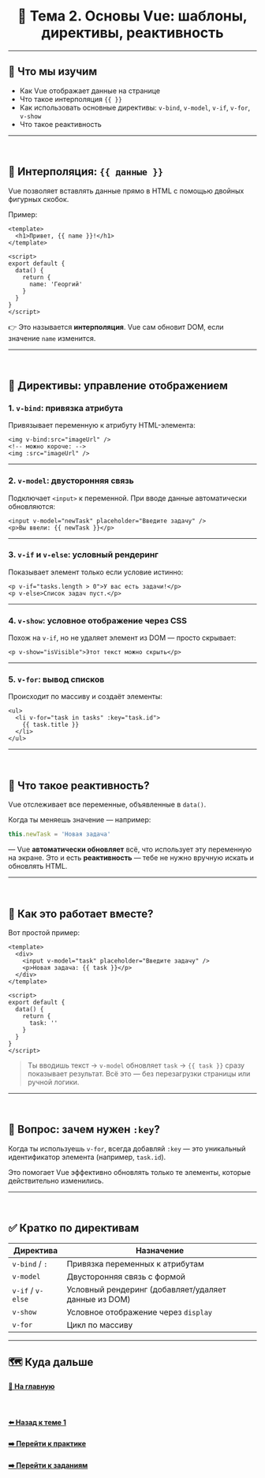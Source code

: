 <h1 align=center> 🤩 Тема 2. Основы Vue: шаблоны, директивы, реактивность </h1>

---

## 🎯 Что мы изучим

- Как Vue отображает данные на странице
- Что такое интерполяция `{{ }}`
- Как использовать основные директивы: `v-bind`, `v-model`, `v-if`, `v-for`, `v-show`
- Что такое реактивность

---
<br>

## 🧩 Интерполяция: `{{ данные }}`

Vue позволяет вставлять данные прямо в HTML с помощью двойных фигурных скобок.

Пример:

```vue
<template>
  <h1>Привет, {{ name }}!</h1>
</template>

<script>
export default {
  data() {
    return {
      name: 'Георгий'
    }
  }
}
</script>
```

👉 Это называется **интерполяция**. Vue сам обновит DOM, если значение `name` изменится.

---
<br>

## 🧪 Директивы: управление отображением

### 1. `v-bind`: привязка атрибута

Привязывает переменную к атрибуту HTML-элемента:

```vue
<img v-bind:src="imageUrl" />
<!-- можно короче: -->
<img :src="imageUrl" />
```

---

### 2. `v-model`: двусторонняя связь

Подключает `<input>` к переменной. При вводе данные автоматически обновляются:

```vue
<input v-model="newTask" placeholder="Введите задачу" />
<p>Вы ввели: {{ newTask }}</p>
```

---

### 3. `v-if` и `v-else`: условный рендеринг

Показывает элемент только если условие истинно:

```vue
<p v-if="tasks.length > 0">У вас есть задачи!</p>
<p v-else>Список задач пуст.</p>
```

---

### 4. `v-show`: условное отображение через CSS

Похож на `v-if`, но не удаляет элемент из DOM — просто скрывает:

```vue
<p v-show="isVisible">Этот текст можно скрыть</p>
```

---

### 5. `v-for`: вывод списков

Происходит по массиву и создаёт элементы:

```vue
<ul>
  <li v-for="task in tasks" :key="task.id">
    {{ task.title }}
  </li>
</ul>
```

---
<br>

## 🚀 Что такое реактивность?

Vue отслеживает все переменные, объявленные в `data()`.

Когда ты меняешь значение — например:

```js
this.newTask = 'Новая задача'
```

— Vue **автоматически обновляет** всё, что использует эту переменную на экране. Это и есть **реактивность** — тебе не нужно вручную искать и обновлять HTML.

---
<br>

## 🧠 Как это работает вместе?

Вот простой пример:

```vue
<template>
  <div>
    <input v-model="task" placeholder="Введите задачу" />
    <p>Новая задача: {{ task }}</p>
  </div>
</template>

<script>
export default {
  data() {
    return {
      task: ''
    }
  }
}
</script>
```

> Ты вводишь текст → `v-model` обновляет `task` → `{{ task }}` сразу показывает результат.
> Всё это — без перезагрузки страницы или ручной логики.

---
<br>

## 📌 Вопрос: зачем нужен `:key`?

Когда ты используешь `v-for`, всегда добавляй `:key` — это уникальный идентификатор элемента (например, `task.id`).

Это помогает Vue эффективно обновлять только те элементы, которые действительно изменились.

---
<br>

## ✅ Кратко по директивам

| Директива | Назначение |
|---|---|
| `v-bind` / `:` | Привязка переменных к атрибутам |
| `v-model` | Двусторонняя связь с формой |
| `v-if` / `v-else` | Условный рендеринг (добавляет/удаляет данные из DOM) |
| `v-show` | Условное отображение через `display` |
| `v-for` | Цикл по массиву |

---

## 🗺️ Куда дальше

#### [🏡 На главную](../README.md)
<br>

#### [⬅️ Назад к теме 1](../01-intro/THEORY.md)
#### [➡️ Перейти к практике](./PRACTICE.md)
#### [➡️ Перейти к заданиям](./TASK.md)